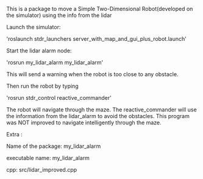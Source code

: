 This is a package to move a Simple Two-Dimensional Robot(developed on the simulator) using the info from the lidar

Launch the simulator:

'roslaunch stdr_launchers server_with_map_and_gui_plus_robot.launch'

Start the lidar alarm node:

'rosrun my_lidar_alarm my_lidar_alarm'

This will send a warning when the robot is too close to any obstacle.


Then run the robot by typing

'rosrun stdr_control reactive_commander'

The robot will navigate through the maze. The reactive_commander will use the information from the lidar_alarm to avoid the obstacles.
This program was NOT improved to navigate intelligently through the maze.

Extra :

Name of the package: my_lidar_alarm

executable name: my_lidar_alarm

cpp: src/lidar_improved.cpp
